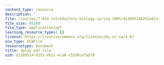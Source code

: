 ```yaml
---
content_type: resource
description: ''
file: /courses/7-014-introductory-biology-spring-2005/d13895148251e6114ca6c52d0ce7a570_mJhgkUWLtX8.pdf
file_size: 45160
file_type: application/pdf
learning_resource_types: []
license: https://creativecommons.org/licenses/by-nc-sa/4.0/
ocw_type: OCWFile
resourcetype: Document
title: 3play pdf file
uid: d1389514-8251-e611-4ca6-c52d0ce7a570
---
```

